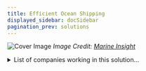```yaml
---
title: Efficient Ocean Shipping
displayed_sidebar: docSidebar
pagination_prev: solutions
---
```


![Cover Image](../static/img/efficient-ocean-shipping.png)
_Image Credit: [Marine Insight](https://www.marineinsight.com/maritime-law/energy-efficiency-design-index/)_

<details>
        <summary>List of companies working in this solution...</summary>
         <em>Note: this is an experimental AI feature. Accuracy and completeness are a work in progress</em>
        <div>
            <ul>
             
                <li><a href="https://convoy.com">Convoy</a></li>
            
                <li><a href="https://4ocean.com">4ocean</a></li>
            
                <li><a href="https://nan">Boundary Layer</a></li>
            
                <li><a href="https://nautiluslabs.co">Nautilus Labs</a></li>
            
            </ul>
        </div>
        </details>


:::company job openings
  #### [View open jobs in this Solution](https://climatebase.org/jobs?l=&q=&drawdown_solutions=Efficient+Ocean+Shipping)
:::

## Overview

- **Breakthrough Technologies**: Efficient ship engines, wind power for propulsion.
- **Reducing Greenhouse Gas Emissions**: Focus on making ocean shipping more efficient.
- **Key Players**: International Maritime Organization, Clean Shipping Alliance.

## Progress Made

- **Technological Advances**: Efficient engines, fuel-efficient vessels, better hull designs.
- **Companies at Forefront**: Maersk, CMA CGM, International Maritime Organization.

## Lessons Learned

1. **Emission Reduction Potential**: Efficient ocean shipping can cut maritime sector emissions by up to 30%.
2. **Technology Refinement**: Continued development needed for full potential.
3. **Successes and Failures**: Mixed results, need for refinement.
4. **Past Mistakes**: Insufficient R&D investment, incomplete life cycle consideration.
5. **Continued Success**: Investment in engines, alternative fuels, efficient practices.

## Challenges Ahead

- **Technology Development**: Further refinement and efficiency improvement required.
- **Cost Prohibitive**: High cost hinders scalability and adoption.
- **Awareness Deficit**: Lack of understanding about benefits hampers investment.
- **Key Organizations**: International Maritime Organization (IMO), United Nations Framework Convention on Climate Change (UNFCCC), International Renewable Energy Agency (IRENA).
- **Stakeholder Involvement**: Collaborative development involving technology developers, policy makers, and end users.

## Best Path Forward

1. **Research and Development**: Continued investment to improve technology.
2. **Awareness Increase**: Education and marketing campaigns about benefits.
3. **Incentives**: Financial support through tax breaks, subsidies, etc.
4. **Mandates**: Regulations to enforce technology adoption.

## Key Players**

- **Companies**: Maersk, CMA CGM.
- **Organizations**: International Maritime Organization.
- **Progress**: Advances made, ongoing efforts needed.

